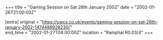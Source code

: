 +++
title = "Gaming Session on Sat 26th January 2002"
date = "2002-01-26T21:00:00Z"

[extra]
original = "https://uwcs.co.uk/events/gaming-session-on-sat-26th-january-2002-1474488928230/"    
end_time = "2002-01-27T04:00:00Z"
location = "Ramphal R0.03/4"
+++



